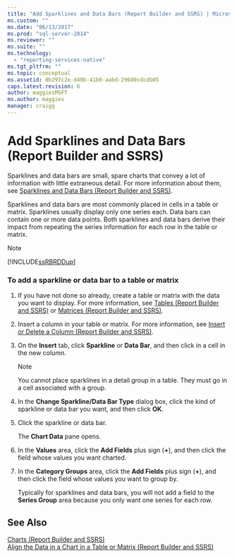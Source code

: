 ```yaml
---
title: "Add Sparklines and Data Bars (Report Builder and SSRS) | Microsoft Docs"
ms.custom: ""
ms.date: "06/13/2017"
ms.prod: "sql-server-2014"
ms.reviewer: ""
ms.suite: ""
ms.technology: 
  - "reporting-services-native"
ms.tgt_pltfrm: ""
ms.topic: conceptual
ms.assetid: 0b297c2e-d48b-41b0-aabd-29680cdcdb05
caps.latest.revision: 6
author: maggiesMSFT
ms.author: maggies
manager: craigg
---
```

# Add Sparklines and Data Bars (Report Builder and SSRS)
  Sparklines and data bars are small, spare charts that convey a lot of information with little extraneous detail. For more information about them, see [Sparklines and Data Bars &#40;Report Builder and SSRS&#41;](sparklines-and-data-bars-report-builder-and-ssrs.md).  
  
 Sparklines and data bars are most commonly placed in cells in a table or matrix. Sparklines usually display only one series each. Data bars can contain one or more data points. Both sparklines and data bars derive their impact from repeating the series information for each row in the table or matrix.  
  
> [!NOTE]  
>  [!INCLUDE[ssRBRDDup](../../includes/ssrbrddup-md.md)]  
  
### To add a sparkline or data bar to a table or matrix  
  
1.  If you have not done so already, create a table or matrix with the data you want to display. For more information, see [Tables &#40;Report Builder  and SSRS&#41;](tables-report-builder-and-ssrs.md) or [Matrices &#40;Report Builder and SSRS&#41;](create-a-matrix-report-builder-and-ssrs.md).  
  
2.  Insert a column in your table or matrix. For more information, see [Insert or Delete a Column &#40;Report Builder and SSRS&#41;](insert-or-delete-a-column-report-builder-and-ssrs.md).  
  
3.  On the **Insert** tab, click **Sparkline** or **Data Bar**, and then click in a cell in the new column.  
  
    > [!NOTE]  
    >  You cannot place sparklines in a detail group in a table. They must go in a cell associated with a group.  
  
4.  In the **Change Sparkline/Data Bar Type** dialog box, click the kind of sparkline or data bar you want, and then click **OK**.  
  
5.  Click the sparkline or data bar.  
  
     The **Chart Data** pane opens.  
  
6.  In the **Values** area, click the **Add Fields** plus sign (**+**), and then click the field whose values you want charted.  
  
7.  In the **Category Groups** area, click the **Add Fields** plus sign (**+**), and then click the field whose values you want to group by.  
  
     Typically for sparklines and data bars, you will not add a field to the **Series Group** area because you only want one series for each row.  
  
## See Also  
 [Charts &#40;Report Builder and SSRS&#41;](charts-report-builder-and-ssrs.md)   
 [Align the Data in a Chart in a Table or Matrix &#40;Report Builder and SSRS&#41;](align-the-data-in-a-chart-in-a-table-or-matrix-report-builder-and-ssrs.md)  
  
  
